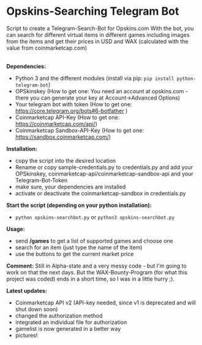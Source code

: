 <h1>Opskins-Searching Telegram Bot</h1>
Script to create a Telegram-Search-Bot for Opskins.com
With the bot, you can search for different virtual items in different games including images from the items and get their prices in USD and WAX (calculated with
the value from coinmarketcap.com)<br><br>



<b>Dependencies:</b>
 - Python 3 and the different modules (install via pip: ```pip install python-telegram-bot```)
 - OPSkinskey (How to get one: You need an account at opskins.com - there you can generate your key at Account->Advanced Options)
 - Your telegram bot with token (How to get one: https://core.telegram.org/bots#6-botfather )
 - Coinmarketcap API-Key (How to get one: https://coinmarketcap.com/api/)
 - Coinmarketcap Sandbox-API-Key (How to get one: https://sandbox.coinmarketcap.com/)
 
<b>Installation:</b>
 - copy the script into the desired location
 - Rename or copy sample-credentials.py to credentials.py and add your OPSkinskey, coinmarketcap-api/coinmarketcap-sandbox-api and your Telegram-Bot-Token
 - make sure, your dependencies are installed
 - activate or deactivate the coinmarketcap-sandbox in credentials.py

<b>Start the script (depending on your python installation):</b>
 - ```python opskins-searchbot.py``` or ```python3 opskins-searchbot.py```


<b>Usage:</b>
 - send <b>/games</b> to get a list of supported games and choose one
 - search for an item (just type the name of the item)
 - use the buttons to get the current market price

 <b>Comment:</b>
 Still in Alpha-state and a very messy code - but I'm going to work on that the next days. But the WAX-Bounty-Program (for what this project was coded) ends in a short time, so I was in a little hurry ;).

<b>Latest updates:</b>
- Coinmarketcap API v2 (API-key needed, since v1 is deprecated and will shut down soon)
- changed the authorization method
- integrated an individual file for authorization
- gamelist is now generated in a better way
- pictures!
